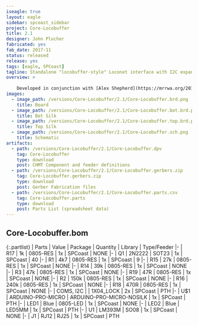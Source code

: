 ```yaml
---
iseagle: true
layout: eagle
sidebar: spcoast_sidebar
project: Core-Locobuffer
title: 2.1
designer: John Plocher
fabricated: yes
fab_date: 2017-11
status: released
release: yes
tags: [eagle, SPCoast]
tagline: Standalone "locobuffer-style" Loconet interface with I2C expandability using the USB capability of an Arduino Pro Micro
overview: >
    
    Developed in conjunction with [Alex Shepherd](https://mrrwa.org/2018/04/08/locolinx32u4-on-core-locobuffer/)
images:
  - image_path: /versions/Core-Locobuffer/2.1/Core-Locobuffer.brd.png
    title: Board
  - image_path: /versions/Core-Locobuffer/2.1/Core-Locobuffer.bot.brd.png
    title: Bot Silk
  - image_path: /versions/Core-Locobuffer/2.1/Core-Locobuffer.top.brd.png
    title: Top Silk
  - image_path: /versions/Core-Locobuffer/2.1/Core-Locobuffer.sch.png
    title: Schematic
artifacts:
  - path: /versions/Core-Locobuffer/2.1/Core-Locobuffer.dpv
    tag: Core-Locobuffer
    type: download
    post: CHMT Component and feeder definitions
  - path: /versions/Core-Locobuffer/2.1/Core-Locobuffer.gerbers.zip
    tag: Core-Locobuffer.gerbers.zip
    type: download
    post: Gerber Fabrication files
  - path: /versions/Core-Locobuffer/2.1/Core-Locobuffer.parts.csv
    tag: Core-Locobuffer.parts
    type: download
    post: Parts List (spreadsheet data)
---
```


## Core-Locobuffer.bom

{:.partlist}
| Parts | Value | Package | Quantity | Library | Type/Feeder
|-
| R17 | 1k | 0805-RES | 1x | SPCoast | NONE
|-
| Q1 | 2N2222 | SOT23 | 1x | SPCoast | 40
|-
| R1 | 4k7 | 0805-RES | 1x | SPCoast | 9
|-
| R15 | 27k | 0805-RES | 1x | SPCoast | NONE
|-
| R14 | 39k | 0805-RES | 1x | SPCoast | NONE
|-
| R3 | 47k | 0805-RES | 1x | SPCoast | NONE
|-
| R19 | 47R | 0805-RES | 1x | SPCoast | NONE
|-
| R2 | 150k | 0805-RES | 1x | SPCoast | NONE
|-
| R16 | 240k | 0805-RES | 1x | SPCoast | NONE
|-
| R18 | 470R | 0805-RES | 1x | SPCoast | NONE
|-
| COMS, I2C |  | 1X04_LOCK | 2x | SPCoast | PTH
|-
| U$1 | ARDUINO-PRO-MICRO | ARDUINO-PRO-MICRO-NOSILK | 1x | SPCoast | PTH
|-
| LED1 | Blue | 0805-LED | 1x | SPCoast | NONE
|-
| LED2 | Blue | LED5MM | 1x | SPCoast | PTH
|-
| U1 | LM393M | SO08 | 1x | SPCoast | NONE
|-
| J1 | RJ12 | RJ25 | 1x | SPCoast | PTH
